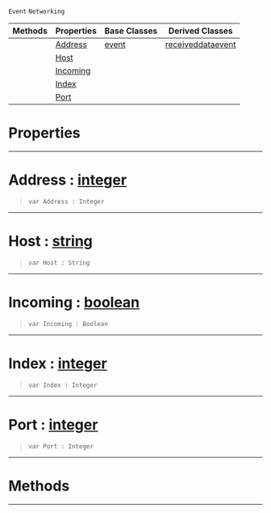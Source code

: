  `Event` `Networking`



|Methods|Properties|Base Classes|Derived Classes|
|---|---|---|---|
| |[ Address](connectionevent.md#address-zilch-engine-docu)|[event](event.md)|[receiveddataevent](receiveddataevent.md)|
| |[ Host](connectionevent.md#host-zilch-engine-documen)| | |
| |[ Incoming](connectionevent.md#incoming-zilch-engine-doc)| | |
| |[ Index](connectionevent.md#index-zilch-engine-docume)| | |
| |[ Port](connectionevent.md#port-zilch-engine-documen)| | |


 #  Properties


---  
 #  Address : [integer](../nada_base_types/integer.md)

> 
> ```TS:Nada
> var Address : Integer


---  
 #  Host : [string](../nada_base_types/string.md)

> 
> ```TS:Nada
> var Host : String


---  
 #  Incoming : [boolean](../nada_base_types/boolean.md)

> 
> ```TS:Nada
> var Incoming : Boolean


---  
 #  Index : [integer](../nada_base_types/integer.md)

> 
> ```TS:Nada
> var Index : Integer


---  
 #  Port : [integer](../nada_base_types/integer.md)

> 
> ```TS:Nada
> var Port : Integer


---  
 #  Methods


---  
 

 